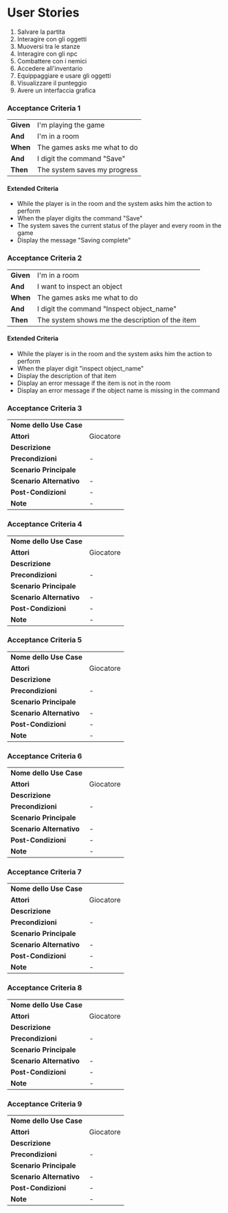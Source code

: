 # User Stories
1. Salvare la partita
2. Interagire con gli oggetti
3. Muoversi tra le stanze
4. Interagire con gli npc
5. Combattere con i nemici
6. Accedere all'inventario
7. Equippaggiare e usare gli oggetti
8. Visualizzare il punteggio
9. Avere un interfaccia grafica


### Acceptance Criteria 1
<table>
  <tr>
    <td><b>Given</b>
    <td>I'm playing the game</td>
  </tr>
  <tr>
    <td><b>And</b></td>
    <td>I'm in a room</td>
  </tr>
  <tr>
    <td><b>When</b></td>
    <td>The games asks me what to do</td>
  </tr>
  <tr>
    <td><b>And</b></td>
    <td>I digit the command "Save"</td>
  </tr>
  <tr>
    <td><b>Then</b></td>
    <td>The system saves my progress</td>
  </tr>
</table>

#### Extended Criteria
* While the player is in the room and the system asks him the action to perform
* When the player digits the command "Save"
* The system saves the current status of the player and every room in the game
* Display the message "Saving complete"


### Acceptance Criteria 2
<table>
  <tr>
    <td><b>Given</b>
    <td>I'm in a room</td>
  </tr>
  <tr>
    <td><b>And</b></td>
    <td>I want to inspect an object</td>
  </tr>
  <tr>
    <td><b>When</b></td>
    <td>The games asks me what to do</td>
  </tr>
  <tr>
    <td><b>And</b></td>
    <td>I digit the command "Inspect object_name"</td>
  </tr>
  <tr>
    <td><b>Then</b></td>
    <td>The system shows me the description of the item</td>
  </tr>
</table>

#### Extended Criteria
* While the player is in the room and the system asks him the action to perform
* When the player digit "inspect object_name"
* Display the description of that item
* Display an error message if the item is not in the room
* Display an error message if the object name is missing in the command

### Acceptance Criteria 3
<table>
  <tr>
    <td><b>Nome dello Use Case</b>
    <td></td>
  </tr>
  <tr>
    <td><b>Attori</b></td>
    <td>Giocatore</td>
  </tr>
  <tr>
    <td><b>Descrizione</b></td>
    <td></td>
  </tr>
  <tr>
    <td><b>Precondizioni</b></td>
    <td>-</td>
  </tr>
  <tr>
    <td><b>Scenario Principale</b></td>
    <td></td>
  </tr>
  <tr>
    <td><b>Scenario Alternativo</b></td>
    <td>-</td>
  </tr>
  <tr>
    <td><b>Post-Condizioni</b></td>
    <td>-</td>
  </tr>
    <tr>
    <td><b>Note</b></td>
    <td>-</td>
  </tr>
</table>

### Acceptance Criteria 4
<table>
  <tr>
    <td><b>Nome dello Use Case</b>
    <td></td>
  </tr>
  <tr>
    <td><b>Attori</b></td>
    <td>Giocatore</td>
  </tr>
  <tr>
    <td><b>Descrizione</b></td>
    <td></td>
  </tr>
  <tr>
    <td><b>Precondizioni</b></td>
    <td>-</td>
  </tr>
  <tr>
    <td><b>Scenario Principale</b></td>
    <td></td>
  </tr>
  <tr>
    <td><b>Scenario Alternativo</b></td>
    <td>-</td>
  </tr>
  <tr>
    <td><b>Post-Condizioni</b></td>
    <td>-</td>
  </tr>
    <tr>
    <td><b>Note</b></td>
    <td>-</td>
  </tr>
</table>

### Acceptance Criteria 5
<table>
  <tr>
    <td><b>Nome dello Use Case</b>
    <td></td>
  </tr>
  <tr>
    <td><b>Attori</b></td>
    <td>Giocatore</td>
  </tr>
  <tr>
    <td><b>Descrizione</b></td>
    <td></td>
  </tr>
  <tr>
    <td><b>Precondizioni</b></td>
    <td>-</td>
  </tr>
  <tr>
    <td><b>Scenario Principale</b></td>
    <td></td>
  </tr>
  <tr>
    <td><b>Scenario Alternativo</b></td>
    <td>-</td>
  </tr>
  <tr>
    <td><b>Post-Condizioni</b></td>
    <td>-</td>
  </tr>
    <tr>
    <td><b>Note</b></td>
    <td>-</td>
  </tr>
</table>

### Acceptance Criteria 6
<table>
  <tr>
    <td><b>Nome dello Use Case</b>
    <td></td>
  </tr>
  <tr>
    <td><b>Attori</b></td>
    <td>Giocatore</td>
  </tr>
  <tr>
    <td><b>Descrizione</b></td>
    <td></td>
  </tr>
  <tr>
    <td><b>Precondizioni</b></td>
    <td>-</td>
  </tr>
  <tr>
    <td><b>Scenario Principale</b></td>
    <td></td>
  </tr>
  <tr>
    <td><b>Scenario Alternativo</b></td>
    <td>-</td>
  </tr>
  <tr>
    <td><b>Post-Condizioni</b></td>
    <td>-</td>
  </tr>
    <tr>
    <td><b>Note</b></td>
    <td>-</td>
  </tr>
</table>

### Acceptance Criteria 7
<table>
  <tr>
    <td><b>Nome dello Use Case</b>
    <td></td>
  </tr>
  <tr>
    <td><b>Attori</b></td>
    <td>Giocatore</td>
  </tr>
  <tr>
    <td><b>Descrizione</b></td>
    <td></td>
  </tr>
  <tr>
    <td><b>Precondizioni</b></td>
    <td>-</td>
  </tr>
  <tr>
    <td><b>Scenario Principale</b></td>
    <td></td>
  </tr>
  <tr>
    <td><b>Scenario Alternativo</b></td>
    <td>-</td>
  </tr>
  <tr>
    <td><b>Post-Condizioni</b></td>
    <td>-</td>
  </tr>
    <tr>
    <td><b>Note</b></td>
    <td>-</td>
  </tr>
</table>

### Acceptance Criteria 8
<table>
  <tr>
    <td><b>Nome dello Use Case</b>
    <td></td>
  </tr>
  <tr>
    <td><b>Attori</b></td>
    <td>Giocatore</td>
  </tr>
  <tr>
    <td><b>Descrizione</b></td>
    <td></td>
  </tr>
  <tr>
    <td><b>Precondizioni</b></td>
    <td>-</td>
  </tr>
  <tr>
    <td><b>Scenario Principale</b></td>
    <td></td>
  </tr>
  <tr>
    <td><b>Scenario Alternativo</b></td>
    <td>-</td>
  </tr>
  <tr>
    <td><b>Post-Condizioni</b></td>
    <td>-</td>
  </tr>
    <tr>
    <td><b>Note</b></td>
    <td>-</td>
  </tr>
</table>

### Acceptance Criteria 9
<table>
  <tr>
    <td><b>Nome dello Use Case</b>
    <td></td>
  </tr>
  <tr>
    <td><b>Attori</b></td>
    <td>Giocatore</td>
  </tr>
  <tr>
    <td><b>Descrizione</b></td>
    <td></td>
  </tr>
  <tr>
    <td><b>Precondizioni</b></td>
    <td>-</td>
  </tr>
  <tr>
    <td><b>Scenario Principale</b></td>
    <td></td>
  </tr>
  <tr>
    <td><b>Scenario Alternativo</b></td>
    <td>-</td>
  </tr>
  <tr>
    <td><b>Post-Condizioni</b></td>
    <td>-</td>
  </tr>
    <tr>
    <td><b>Note</b></td>
    <td>-</td>
  </tr>
</table>
